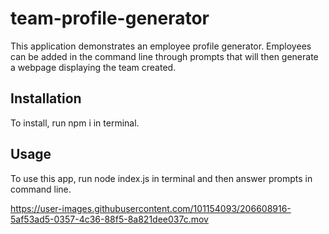 # team-profile-generator

This application demonstrates an employee profile generator. Employees can be added in the command line through prompts that will then generate a webpage displaying the team created.

## Installation

To install, run npm i in terminal.

## Usage

To use this app, run node index.js in terminal and then answer prompts in command line.




https://user-images.githubusercontent.com/101154093/206608916-5af53ad5-0357-4c36-88f5-8a821dee037c.mov



